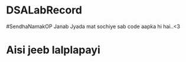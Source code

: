 ﻿# DSALabRecord
#SendhaNamakOP
Janab Jyada mat sochiye sab code aapka hi hai..<3
# Aisi jeeb lalplapayi
